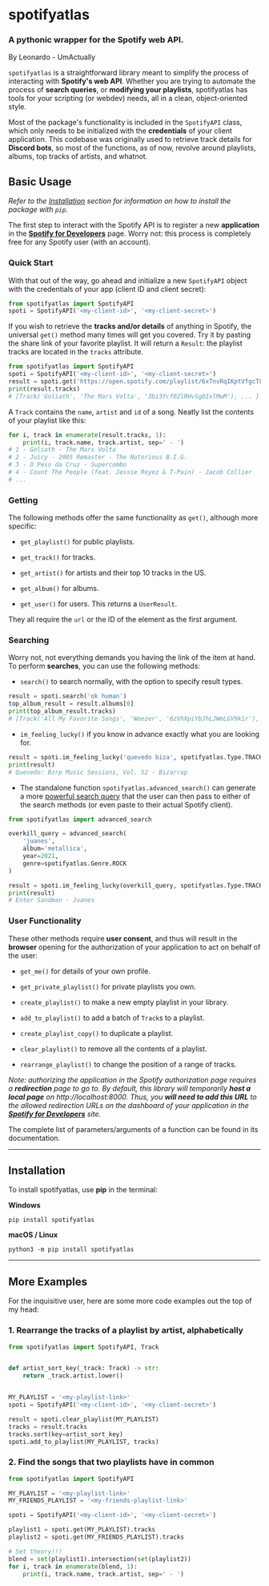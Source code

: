 # spotifyatlas

### A pythonic wrapper for the Spotify web API.

By Leonardo - UmActually

`spotifyatlas` is a straightforward library meant to simplify the process of interacting with **Spotify's web API**. Whether you are trying to automate the process of **search queries**, or **modifying your playlists**, spotifyatlas has tools for your scripting (or webdev) needs, all in a clean, object-oriented style.

Most of the package's functionality is included in the ``SpotifyAPI`` class, which only needs to be initialized with the **credentials** of your client application. This codebase was originally used to retrieve track details for **Discord bots**, so most of the functions, as of now, revolve around playlists, albums, top tracks of artists, and whatnot.

## Basic Usage

_Refer to the [Installation](#installation) section for information on how to install the package with `pip`._

The first step to interact with the Spotify API is to register a new **application** in the **[Spotify for Developers](https://developer.spotify.com/dashboard/)** page. Worry not: this process is completely free for any Spotify user (with an account).

### Quick Start

With that out of the way, go ahead and initialize a new `SpotifyAPI` object with the credentials of your app (client ID and client secret):

```python
from spotifyatlas import SpotifyAPI
spoti = SpotifyAPI('<my-client-id>', '<my-client-secret>')
```

If you wish to retrieve the **tracks and/or details** of anything in Spotify, the universal `get()` method many times will get you covered. Try it by pasting the share link of your favorite playlist. It will return a `Result`: the playlist tracks are located in the `tracks` attribute.

```python
from spotifyatlas import SpotifyAPI
spoti = SpotifyAPI('<my-client-id>', '<my-client-secret>')
result = spoti.get('https://open.spotify.com/playlist/6xTnvRqIKptVfgcT8gN4Bb')
print(result.tracks)
# [Track('Goliath', 'The Mars Volta', '3bi3Ycf0ZlRHvSg0IxlMwM'), ... ]
```

A `Track` contains the `name`, `artist` and `id` of a song. Neatly list the contents of your playlist like this:

```python
for i, track in enumerate(result.tracks, 1):
    print(i, track.name, track.artist, sep=' - ')
# 1 - Goliath - The Mars Volta
# 2 - Juicy - 2005 Remaster - The Notorious B.I.G.
# 3 - O Peso da Cruz - Supercombo
# 4 - Count The People (feat. Jessie Reyez & T-Pain) - Jacob Collier
# ...
```

### Getting

The following methods offer the same functionality as `get()`, although more specific:

- `get_playlist()` for public playlists.

- `get_track()` for tracks.

- `get_artist()` for artists and their top 10 tracks in the US.

- `get_album()` for albums.

- `get_user()` for users. This returns a `UserResult`.

They all require the `url` or the ID of the element as the first argument.

### Searching

Worry not, not everything demands you having the link of the item at hand. To perform **searches**, you can use the following methods:

- `search()` to search normally, with the option to specify result types.

```python
result = spoti.search('ok human')
top_album_result = result.albums[0]
print(top_album_result.tracks)
# [Track('All My Favorite Songs', 'Weezer', '6zVhXpiYbJhLJWmLGV9k1r'), ... ]
```

- `im_feeling_lucky()` if you know in advance exactly what you are looking for.

```python
result = spoti.im_feeling_lucky('quevedo biza', spotifyatlas.Type.TRACK)
print(result)
# Quevedo: Bzrp Music Sessions, Vol. 52 - Bizarrap
```

- The standalone function `spotifyatlas.advanced_search()` can generate a more [powerful search query](https://support.spotify.com/us/article/search/) that the user can then pass to either of the search methods (or even paste to their actual Spotify client).

```python
from spotifyatlas import advanced_search

overkill_query = advanced_search(
    'juanes',
    album='metallica',
    year=2021,
    genre=spotifyatlas.Genre.ROCK
)

result = spoti.im_feeling_lucky(overkill_query, spotifyatlas.Type.TRACK)
print(result)
# Enter Sandman - Juanes
```

### User Functionality

These other methods require **user consent**, and thus will result in the **browser** opening for the authorization of your application to act on behalf of the user:

- `get_me()` for details of your own profile.

- `get_private_playlist()` for private playlists you own.

- `create_playlist()` to make a new empty playlist in your library.

- `add_to_playlist()` to add a batch of `Track`s to a playlist.

- `create_playlist_copy()` to duplicate a playlist.

- `clear_playlist()` to remove all the contents of a playlist.

- `rearrange_playlist()` to change the position of a range of tracks.

_Note: authorizing the application in the Spotify authorization page requires a **redirection** page to go to. By default, this library will temporarily **host a local page** on http://localhost:8000. Thus, you **will need to add this URL** to the allowed redirection URLs on the dashboard of your application in the **[Spotify for Developers](https://developer.spotify.com/dashboard/)** site._

The complete list of parameters/arguments of a function can be found in its documentation.

---

## Installation

To install spotifyatlas, use **pip** in the terminal:

**Windows**
```commandline
pip install spotifyatlas
```

**macOS / Linux**
```commandline
python3 -m pip install spotifyatlas
```

---

## More Examples

For the inquisitive user, here are some more code examples out the top of my head:

### 1. Rearrange the tracks of a playlist by artist, alphabetically

```python
from spotifyatlas import SpotifyAPI, Track


def artist_sort_key(_track: Track) -> str:
    return _track.artist.lower()


MY_PLAYLIST = '<my-playlist-link>'
spoti = SpotifyAPI('<my-client-id>', '<my-client-secret>')

result = spoti.clear_playlist(MY_PLAYLIST)
tracks = result.tracks
tracks.sort(key=artist_sort_key)
spoti.add_to_playlist(MY_PLAYLIST, tracks)
```

### 2. Find the songs that two playlists have in common

```python
from spotifyatlas import SpotifyAPI

MY_PLAYLIST = '<my-playlist-link>'
MY_FRIENDS_PLAYLIST = '<my-friends-playlist-link>'

spoti = SpotifyAPI('<my-client-id>', '<my-client-secret>')

playlist1 = spoti.get(MY_PLAYLIST).tracks
playlist2 = spoti.get(MY_FRIENDS_PLAYLIST).tracks

# Set theory!!!
blend = set(playlist1).intersection(set(playlist2))
for i, track in enumerate(blend, 1):
    print(i, track.name, track.artist, sep=' - ')
```
